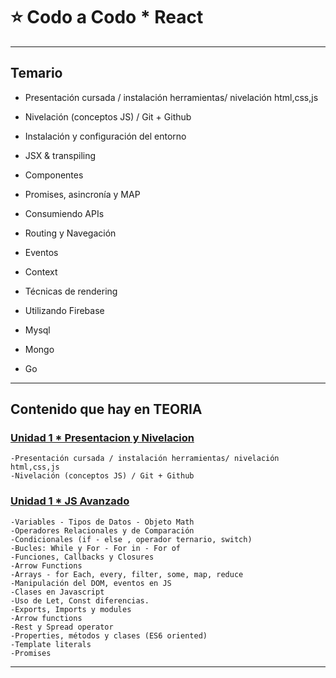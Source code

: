 # :star: Codo a Codo * React 

---

## Temario

- Presentación cursada / instalación herramientas/ nivelación html,css,js

- Nivelación (conceptos JS) / Git + Github

- Instalación y configuración del entorno

- JSX & transpiling

- Componentes

- Promises, asincronía y MAP

- Consumiendo APIs

- Routing y Navegación

- Eventos

- Context

- Técnicas de rendering

- Utilizando Firebase

- Mysql

- Mongo

- Go

---

## Contenido que hay en TEORIA

### [Unidad 1 * Presentacion y Nivelacion]()

```
-Presentación cursada / instalación herramientas/ nivelación html,css,js
-Nivelación (conceptos JS) / Git + Github
```

### [Unidad 1 * JS Avanzado](https://github.com/eugenia1984/react-varios-cursos/blob/main/04_codo_a_codo_react/teoria/js_avanzado.md)

```
-Variables - Tipos de Datos - Objeto Math 
-Operadores Relacionales y de Comparación 
-Condicionales (if - else , operador ternario, switch)
-Bucles: While y For - For in - For of
-Funciones, Callbacks y Closures
-Arrow Functions
-Arrays - for Each, every, filter, some, map, reduce
-Manipulación del DOM, eventos en JS
-Clases en Javascript
-Uso de Let, Const diferencias.
-Exports, Imports y modules
-Arrow functions
-Rest y Spread operator
-Properties, métodos y clases (ES6 oriented)
-Template literals
-Promises
```

---
